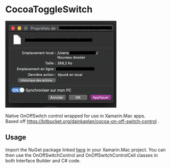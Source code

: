 # CocoaToggleSwitch

![screenshot](https://raw.githubusercontent.com/oodrive/CocoaToggleSwitch/master/example_screenshot.png)  

Native OnOffSwitch control wrapped for use in Xamarin.Mac apps.  
Based off https://bitbucket.org/dainkaplan/cocoa-on-off-switch-control .  

## Usage

Import the NuGet package linked [here](https://www.nuget.org/packages/Cocoa.OnOffSwitch) in your Xamarin.Mac project. 
You can then use the OnOffSwitchControl and OnOffSwitchControlCell classes in both Interface Builder and C# code.  
